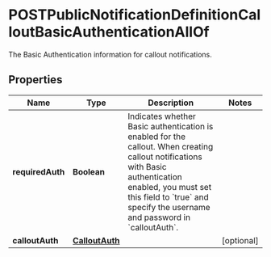 

# POSTPublicNotificationDefinitionCalloutBasicAuthenticationAllOf

The Basic Authentication information for callout notifications. 

## Properties

| Name | Type | Description | Notes |
|------------ | ------------- | ------------- | -------------|
|**requiredAuth** | **Boolean** | Indicates whether Basic authentication is enabled for the callout.  When creating callout notifications with Basic authentication enabled, you must set this field to &#x60;true&#x60; and specify the username and password in &#x60;calloutAuth&#x60;.  |  |
|**calloutAuth** | [**CalloutAuth**](CalloutAuth.md) |  |  [optional] |



